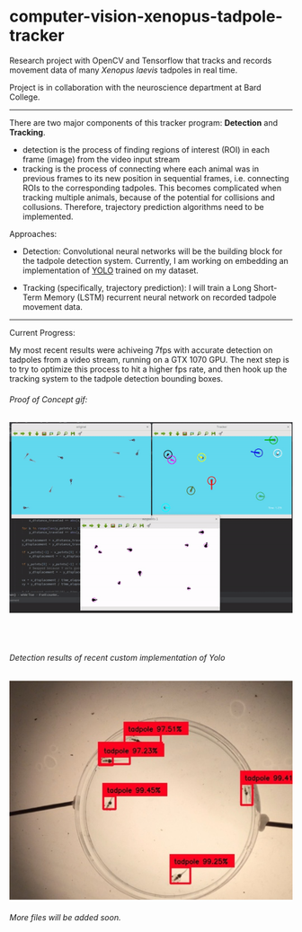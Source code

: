 # computer-vision-xenopus-tadpole-tracker
Research project with OpenCV and Tensorflow that tracks and records movement data of many *Xenopus laevis* tadpoles in real time. 

Project is in collaboration with the neuroscience department at Bard College.

-----

There are two major components of this tracker program: **Detection** and **Tracking**.
  * detection is the process of finding regions of interest (ROI) in each frame (image) from the video input stream
  * tracking is the process of connecting where each animal was in previous frames to its new position in sequential frames, 
    i.e. connecting ROIs to the corresponding tadpoles. This becomes complicated when tracking multiple animals, because of the potential for collisions and collusions. Therefore, trajectory prediction algorithms need to be implemented.

Approaches:

  * Detection: Convolutional neural networks will be the building block for the tadpole detection system. Currently, I am working on embedding an implementation of [YOLO](https://pjreddie.com/darknet/yolo/) trained on my dataset.

  * Tracking (specifically, trajectory prediction): I will train a Long Short-Term Memory (LSTM) recurrent neural network on recorded tadpole movement data. 

-----

Current Progress:

My most recent results were achiveing 7fps with accurate detection on tadpoles from a video stream, running on a GTX 1070 GPU. The next step is to try to optimize this process to hit a higher fps rate, and then hook up the tracking system to the tadpole detection bounding boxes.


###### Proof of Concept gif:

![Uh oh, it appears the gif didn't load. Please find the gif in the images folder of this repositiory.](/images/proof_of_concept.gif?raw=true "Proof of Concept")

<br>
<br>

###### Detection results of recent custom implementation of Yolo

![Uh oh, it appears the gif didn't load. Please find it as "yolo_detections.jpg" in the images folder of this repositiory.](/images/yolo_detections.jpg?raw=true "Detection Results")

###### More files will be added soon.
